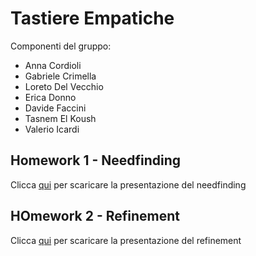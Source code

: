 # Tastiere Empatiche

Componenti del gruppo:
- Anna Cordioli
- Gabriele Crimella
- Loreto Del Vecchio
- Erica Donno
- Davide Faccini
- Tasnem El Koush
- Valerio Icardi

## Homework 1 - Needfinding
Clicca [qui](https://gabrielecrimella.github.io/HCI_project/C1/H1-Needfinding.pdf) per scaricare la presentazione del needfinding

## HOmework 2 - Refinement
Clicca [qui](https://gabrielecrimella.github.io/HCI_project/C1/HW2-Refinement.pdf) per scaricare la presentazione del refinement